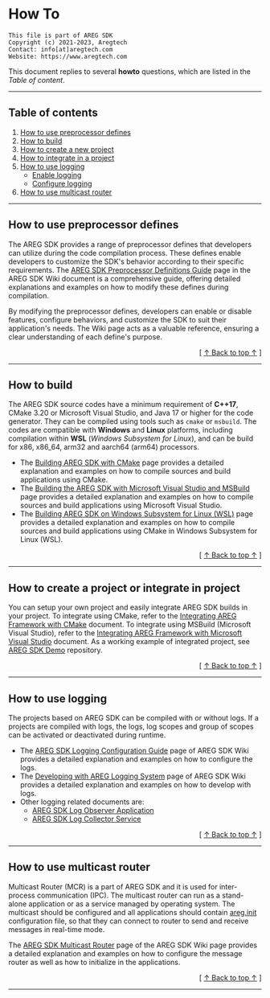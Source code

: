 ﻿
# How To
```
This file is part of AREG SDK
Copyright (c) 2021-2023, Aregtech
Contact: info[at]aregtech.com
Website: https://www.aregtech.com
```

This document replies to several **howto** questions, which are listed in the _Table of content_.

---

## Table of contents

1. [How to use preprocessor defines](#how-to-use-preprocessor-defines)
2. [How to build](#how-to-build)
3. [How to create a new project](#how-to-create-a-new-project)
4. [How to integrate in a project](#how-to-integrate-in-a-project)
5. [How to use logging](#how-to-use-logging)
    - [Enable logging](#enable-logging)
    - [Configure logging](#configure-logging)
6. [How to use multicast router](#how-to-use-multicast-router)

---

## How to use preprocessor defines

The AREG SDK provides a range of preprocessor defines that developers can utilize during the code compilation process. These defines enable developers to customize the SDK's behavior according to their specific requirements. The [AREG SDK Preprocessor Definitions Guide](./wiki/02e-preprocessor-definitions.md) page in the AREG SDK Wiki document is a comprehensive guide, offering detailed explanations and examples on how to modify these defines during compilation.

By modifying the preprocessor defines, developers can enable or disable features, configure behaviors, and customize the SDK to suit their application's needs. The Wiki page acts as a valuable reference, ensuring a clear understanding of each define's purpose.

<div align="right">[ <a href="#table-of-contents">↑ Back to top ↑</a> ]</div>

---

## How to build

The AREG SDK source codes have a minimum requirement of **C++17**, CMake 3.20 or Microsoft Visual Studio, and Java 17 or higher for the code generator. They can be compiled using tools such as `cmake` or `msbuild`. The codes are compatible with **Windows** and **Linux** platforms, including compilation within **WSL** (_Windows Subsystem for Linux_), and can be build for x86, x86_64, arm32 and aarch64 (arm64) processors.

- The [Building AREG SDK with CMake](./wiki/01b-cmake-build.md) page provides a detailed explanation and examples on how to compile sources and build applications using CMake.
- The [Building the AREG SDK with Microsoft Visual Studio and MSBuild](./wiki/01c-msvc-build.md) page provides a detailed explanation and examples on how to compile sources and build applications using Microsoft Visual Studio.
- The [Building AREG SDK on Windows Subsystem for Linux (WSL)](./wiki/01d-wsl-build.md) page provides a detailed explanation and examples on how to compile sources and build applications using CMake in Windows Subsystem for Linux (WSL).

<div align="right">[ <a href="#table-of-contents">↑ Back to top ↑</a> ]</div>

---

## How to create a project or integrate in project

You can setup your own project and easily integrate AREG SDK builds in your project. To integrate using CMake, refer to the [Integrating AREG Framework with CMake](./../docs/wiki/02c-cmake-integrate.md) document. To integrate using MSBuild (Microsoft Visual Studio), refer to the [Integrating AREG Framework with Microsoft Visual Studio](./../docs/wiki/02d-msvc-integrate.md) document. As a working example of integrated project, see [AREG SDK Demo](https://github.com/aregtech/areg-sdk-demo) repository.

<div align="right">[ <a href="#table-of-contents">↑ Back to top ↑</a> ]</div>

---

## How to use logging

The projects based on AREG SDK can be compiled with or without logs. If a projects are compiled with logs, the logs, log scopes and group of scopes can be activated or deactivated during runtime.

- The [AREG SDK Logging Configuration Guide](./wiki/04a-logging-config.md) page of AREG SDK Wiki provides a detailed explanation and examples on how to configure the logs.
- The [Developing with AREG Logging System](./wiki/04b-logging-develop.md) page of AREG SDK Wiki provides a detailed explanation and examples on how to develop with logs.
- Other logging related documents are:
  - [AREG SDK Log Observer Application](./wiki/04c-logobserver.md)
  - [AREG SDK Log Collector Service](./wiki/04d-logcollector.md)

<div align="right">[ <a href="#table-of-contents">↑ Back to top ↑</a> ]</div>

---

## How to use multicast router

Multicast Router (MCR) is a part of AREG SDK and it is used for inter-process communication (IPC). The multicast router can run as a stand-alone application or as a service managed by operating system. The multicast should be configured and all applications should contain [areg.init](./../framework/areg/resources/areg.init) configuration file, so that they can connect to router to send and receive messages in real-time mode.

The [AREG SDK Multicast Router](./wiki/05a-mcrouter.md) page of the AREG SDK Wiki page provides a detailed explanation and examples on how to configure the message router as well as how to initialize in the applications.

<div align="right">[ <a href="#table-of-contents">↑ Back to top ↑</a> ]</div>

---
